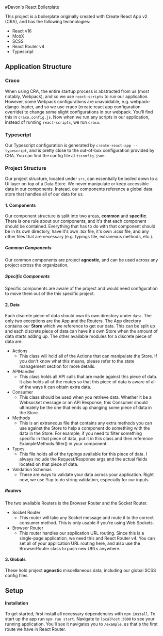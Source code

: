 #Davon's React Boilerplate

This project is a boilerplate originally created with Create React App v2 (CRA), and has the following technologies:

* React v16
* MobX
* SCSS
* React Router v4
* Typescript

## Application Structure

### Craco
When using CRA, the entire startup process is abstracted from us (most notably,
Webpack), and so we use `react-scripts` to run our application. 
However, some Webpack configurations are unavoidable, e.g. webpack-django-loader,
and so we use craco (create react app configuration override) to change some
slight configurations in our webpack. You'll find this in `craco.config.js`.
Now when we run any scripts in our application, instead of running `react-scripts`,
we run `craco`.

### Typescript
Our Typescript configuration is generated by `create-react-app --typescript`,
and is pretty close to the out-of-box configuration provided by CRA. You can find
the config file at `tsconfig.json`.

### Project Structure

Our project structure, located under `src`, can essentially be boiled down to
a UI layer on top of a Data Store. We never manipulate or keep accessible data
in our components. Instead, our components reference a global data store that
handles all of our data for us.

#### 1. Components

Our component structure is split into two areas, **common** and **specific**.
There is one rule about our components, and it's that each component should be
contained. Everything that has to do with that component should be in its own
directory, have it's own .tsx file, it's own .scss file, and any other files
that are necessary (e.g. typings file, extraneous methods, etc.).

##### Common Components
Our common components are project **agnostic**, and can be used across any 
project across the organization.

##### Specific Components
Specific components are aware of the project and would need configuration to 
move them out of the this specific project.

#### 2. Data
Each discrete piece of data should own its own directory under `data`. The
only two exceptions are the App and the Routers. The App directory contains
our **Store** which we reference to get our data. This can be split up and
each discrete piece of data can have it's own Store when the amount of data
starts adding up. The other available modules for a discrete piece of data
are:

* Actions
    * This class will hold all of the Actions that can manipulate the Store.
    If you don't know what this means, please refer to the state management
    section for more details.
* APIHandler
    * This class holds all API calls that are made against this piece of data.
    It also holds all of the routes so that this piece of data is aware of all
    of the ways it can obtain extra data.
* Consumer
    * This class should be used when you retrieve data. Whether it be a Websocket
    message or an API Response, this Consumer should ultimately be the one that
    ends up changing some piece of data in the Store.
* Methods
    * This is an extraneous file that contains any extra methods you can use
    against the Store to help a component do something with the data in the
    Store. For example, if you need to filter something specific in that piece
    of data, put it in this class and then reference ExampleMethods.filter()
    in your component.
* Types
    * This file holds all of the typings available for this piece of data.
    I always include the Request/Response args and the actual fields located on
    that piece of data.
* Validation Schemas
    * These are ways to validate your data across your application. Right now,
    we use Yup to do string validation, especially for our inputs.
    
##### Routers
The two available Routers is the Browser Router and the Socket Router.
* Socket Router
    * This router will take any Socket message and route it to the correct
    consumer method. This is only usable if you're using Web Sockets.
* Browser Router
    * This router handles our application URL routing. Since this is a
    single-page application, we need this and React Router v4. You can
    set all of your application URL routing here, and also use the 
    BrowserRouter class to push new URLs anywhere.
    
#### 3. Globals
These hold project **agnostic** miscellaneous data, including our global SCSS
config files.


## Setup

#### Installation
To get started, first install all necessary dependencies with `npm install`.
To start up the app run `npm run start`. Navigate to `localhost:3000` 
to see your running application. You'll see it navigates you to `/example`,
as that's the first route we have in React Router.




